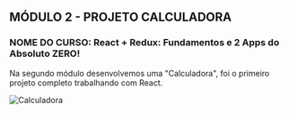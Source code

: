 ## MÓDULO 2 - PROJETO CALCULADORA

### NOME DO CURSO: React + Redux: Fundamentos e 2 Apps do Absoluto ZERO!


Na segundo módulo desenvolvemos uma "Calculadora", foi o primeiro projeto completo trabalhando com React.
  
![Calculadora](https://user-images.githubusercontent.com/72532360/141215644-66a88d53-3011-49fa-be4b-c2730870cb21.JPG)
